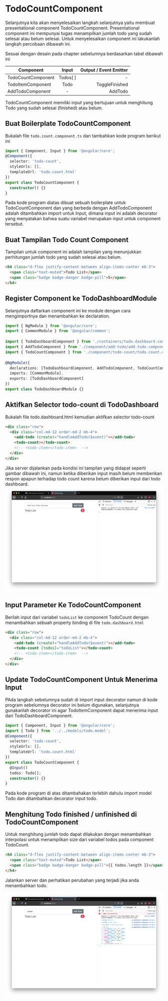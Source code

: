 # TodoCountComponent
Selanjutnya kita akan menyelesaikan langkah selanjutnya yaitu membuat presentational component TodoCountComponent. Presentational component ini mempunyai tugas menampilkan jumlah todo yang sudah selesai atau belum selesai. Untuk menyelesaikan component ini lakukanlah langkah percobaan dibawah ini.

Sesuai dengan desain pada chapter sebelumnya berdasarkan tabel dibawah ini

| Component          |  Input   | Output / Event Emitter |
| ------------------ | :------: | ---------------------: |
| TodoCountComponent | Todos[ ] |                      - |
| TodoItemComponent  |   Todo   |         ToggleFinished |
| AddTodoComponent   |    -     |                AddTodo |

TodoCountComponent memiliki input yang bertujuan untuk menghitung Todo yang sudah selesai (finished) atau belum. 

## Buat Boilerplate TodoCountComponent
Bukalah file `todo.count.component.ts` dan tambahkan kode program berikut ini 
```typescript
import { Component, Input } from '@angular/core';
@Component({
  selector: 'todo-count',
  styleUrls: [],
  templateUrl: 'todo.count.html'
})
export class TodoCountComponent {
  constructor() {}
}
```
Pada kode program diatas dibuat sebuah boilerplate untuk TodoCountComponent dan yang berbeda dengan AddTodoComponent adalah ditambahkan import untuk Input, dimana input ini adalah decorator yang menyatakan bahwa suatu variabel merupakan input untuk component tersebut.

## Buat Tampilan Todo Count Component
Tampilan untuk component ini adalah tampilan yang menunjukkan perhitungan jumlah todo yang sudah selesai atau belum.

```html
<h4 class="d-flex justify-content-between align-items-center mb-3">
  <span class="text-muted">Todo List</span>
  <span class="badge badge-danger badge-pill">5</span>
</h4>
```
## Register Component ke TodoDashboardModule
Selanjutnya daftarkan component ini ke module dengan cara mengimportnya dan menambahkan ke declaration.

```typescript
import { NgModule } from '@angular/core';
import { CommonModule } from '@angular/common';

import { TodoDashboardComponent } from './containers/todo.dashboard.component';
import { AddTodoComponent } from './component/add-todo/add.todo.component';
import { TodoCountComponent } from './component/todo-count/todo.count.component';

@NgModule({
  declarations: [TodoDashboardComponent, AddTodoComponent, TodoCountComponent],
  imports: [CommonModule],
  exports: [TodoDashboardComponent]
})
export class TodoDashboardModule {}

```
## Aktifkan Selector todo-count di TodoDashboard
Bukalah file todo.dashboard.html kemudian aktifkan selector todo-count
```html
<div class="row">
  <div class="col-md-12 order-md-2 mb-4">
    <add-todo (create)="handleAddTodo($event)"></add-todo>
    <todo-count></todo-count>
    <!-- <todo-item></todo-item>  -->
  </div>
</div>
```
Jika server dijalankan pada kondisi ini tampilan yang didapat seperti gambar dibawah ini, namun ketika diberikan input masih belum memberikan respon apapun terhadap todo count karena belum diberikan input dari todo dashboard.
!['countstart'](diagrams/todoCountStart.png)

## Input Parameter Ke TodoCountComponent
Berilah input dari variabel `todoList` ke component TodoCount dengan menambahkan sebuah property binding di file `todo.dashboard.html`
```html
<div class="row">
  <div class="col-md-12 order-md-2 mb-4">
    <add-todo (create)="handleAddTodo($event)"></add-todo>
    <todo-count [todos]="todoList"></todo-count>
    <!-- <todo-item></todo-item>  -->
  </div>
</div>
```
## Update TodoCountComponent Untuk Menerima Input
PAda langkah sebelumnya sudah di import input decorator namun di kode program sebelumnya decorator ini belum digunakan, selanjutnya gunakanlah decorator ini agar TodoItemComponent dapat menerima input dari TodoDashboardComponent.

```typescript
import { Component, Input } from '@angular/core';
import { Todo } from '../../models/todo.model';
@Component({
  selector: 'todo-count',
  styleUrls: [],
  templateUrl: 'todo.count.html'
})
export class TodoCountComponent {
  @Input()
  todos: Todo[];
  constructor() {}
}
```

Pada kode program di atas ditambahakan terlebih dahulu import model Todo dan ditambahkan decorator input todo.

## Menghitung Todo finished / unfinished di TodoCountComponent

Untuk menghitung jumlah todo dapat dilakukan dengan menambahkan interpolasi untuk menampilkan size dari variabel todos pada component TodoCount.

```html
<h4 class="d-flex justify-content-between align-items-center mb-3">
  <span class="text-muted">Todo List</span>
  <span class="badge badge-danger badge-pill">{{ todos.length }}</span>
</h4>
```

Jalankan server dan perhatikan perubahan yang terjadi jika anda menambahkan todo.

!['counter'](diagrams/todoCountCounter.png)